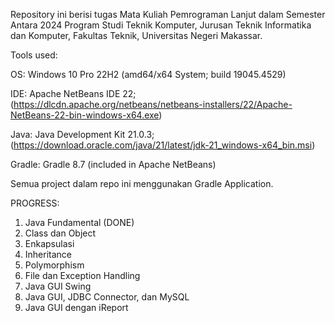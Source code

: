 Repository ini berisi tugas Mata Kuliah Pemrograman Lanjut dalam Semester Antara 2024 Program Studi Teknik Komputer, Jurusan Teknik Informatika dan Komputer, Fakultas Teknik, Universitas Negeri Makassar.

Tools used:

OS: Windows 10 Pro 22H2 (amd64/x64 System; build 19045.4529)

IDE: Apache NetBeans IDE 22; (https://dlcdn.apache.org/netbeans/netbeans-installers/22/Apache-NetBeans-22-bin-windows-x64.exe)

Java: Java Development Kit 21.0.3; (https://download.oracle.com/java/21/latest/jdk-21_windows-x64_bin.msi)

Gradle: Gradle 8.7 (included in Apache NetBeans)


Semua project dalam repo ini menggunakan Gradle Application.

PROGRESS:
1. Java Fundamental (DONE)
2. Class dan Object
3. Enkapsulasi
4. Inheritance
5. Polymorphism
6. File dan Exception Handling
7. Java GUI Swing
8. Java GUI, JDBC Connector, dan MySQL
9. Java GUI dengan iReport
